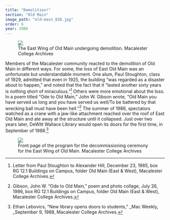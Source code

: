 ```yaml
---
title: "Demolition!"
section: "Old Main"
image_path: "old-main_028.jpg"
order: 6
year: 1986
---
```


 <figure>
   <img src="/mac-history/images/old-main_028.jpg">
   <figcaption>
        The East Wing of Old Main undergoing demolition. Macalester College Archives
   </figcaption>
</figure>

Members of the Macalester community reacted to the demolition of Old Main in different ways. For some, the loss of East Old Main was an unfortunate but understandable moment. One alum, Paul Stoughton, class of 1929, admitted that even in 1925, the building “was regarded as a disaster about to happen,” and noted that the fact that it “lasted another sixty years is nothing short of miraculous.”[^1] Others were more emotional about the loss. In a poem titled “Ode to Old Main,” John W. Gibson wrote, “Old Main you have served us long and you have served us well/To be battered by that wrecking ball must have been hell.”[^2] The summer of 1986, spectators watched as a crane with a jaw-like attachment reached over the roof of East Old Main and ate away at the structure until it collapsed. Just over two years later, DeWitt Wallace Library would open its doors for the first time, in September of 1988.[^3]

 <figure>
   <img src="/mac-history/images/old-main_013.jpg">
   <figcaption>
        Front page of the program for the decommissioning ceremony for the East Wing of Old Main. Macalester College Archives
   </figcaption>
</figure>

[^1]:
     Letter from Paul Stoughton to Alexander Hill, December 23, 1985, box RG 12.1 Buildings on Campus, folder Old Main (East & West), Macalester College Archives.

[^2]:
     Gibson, John W. “Ode to Old Main,” poem and photo collage, July 26, 1986, box RG 12.1 Buildings on Campus, folder Old Main (East & West), Macalester College Archives. 

[^3]:
     Ethan Lebovics, “New library opens doors to students,” _Mac Weekly, _September 9, 1988, Macalester College Archives.
